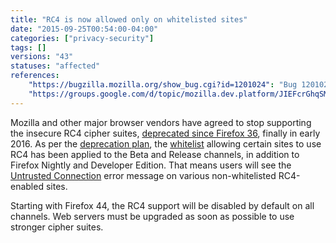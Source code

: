 ```yaml
---
title: "RC4 is now allowed only on whitelisted sites"
date: "2015-09-25T00:54:00-04:00"
categories: ["privacy-security"]
tags: []
versions: "43"
statuses: "affected"
references:
    "https://bugzilla.mozilla.org/show_bug.cgi?id=1201024": "Bug 1201024 - Disable unrestricted RC4 fallback"
    "https://groups.google.com/d/topic/mozilla.dev.platform/JIEFcrGhqSM/discussion": "Intent to ship: RC4 disabled by default in Firefox 44"
---
```

Mozilla and other major browser vendors have agreed to stop supporting the insecure RC4 cipher suites, [deprecated since Firefox 36](https://www.fxsitecompat.com/en-US/docs/2014/rc4-support-has-been-deprecated/), finally in early <time datetime="2016">2016</time>. As per the [deprecation plan](https://groups.google.com/d/topic/mozilla.dev.platform/JIEFcrGhqSM/discussion), the [whitelist](https://dxr.mozilla.org/mozilla-central/source/security/manager/ssl/IntolerantFallbackList.inc) allowing certain sites to use RC4 has been applied to the Beta and Release channels, in addition to Firefox Nightly and Developer Edition. That means users will see the [Untrusted Connection](https://support.mozilla.org/en-US/kb/connection-untrusted-error-message) error message on various non-whitelisted RC4-enabled sites.

Starting with Firefox 44, the RC4 support will be disabled by default on all channels. Web servers must be upgraded as soon as possible to use stronger cipher suites.
